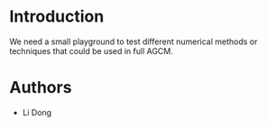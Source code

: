 # Introduction

We need a small playground to test different numerical methods or techniques that could be used in full AGCM.

# Authors

- Li Dong
